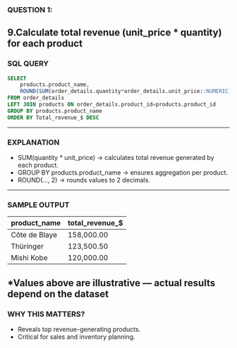 ### QUESTION 1:
9.Calculate total revenue (unit_price * quantity) for each product
---
### SQL QUERY
```sql
SELECT 
    products.product_name,
    ROUND(SUM(order_details.quantity*order_details.unit_price::NUMERIC),2) AS Total_revenue_$
FROM order_details
LEFT JOIN products ON order_details.product_id=products.product_id
GROUP BY products.product_name
ORDER BY Total_revenue_$ DESC
```
---

### EXPLANATION
- SUM(quantity * unit_price) → calculates total revenue generated by each product.
- GROUP BY products.product_name → ensures aggregation per product.
- ROUND(..., 2) → rounds values to 2 decimals.
---

### SAMPLE OUTPUT
| product_name  | total_revenue_$ |
| ------------- | --------------- |
| Côte de Blaye | 158,000.00      |
| Thüringer     | 123,500.50      |
| Mishi Kobe    | 120,000.00      |

*Values above are illustrative — actual results depend on the dataset
---
### WHY THIS MATTERS?
- Reveals top revenue-generating products.
- Critical for sales and inventory planning.
